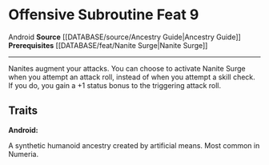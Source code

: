 ﻿---
feat: Offensive Subroutine
id: '2472'
level: '9'
name: Offensive Subroutine
prerequisite: '[[DATABASE/feat/Nanite Surge|Nanite Surge]]'
rarity: Common
source: '[[DATABASE/source/Ancestry Guide|Ancestry Guide]]'
trait:
- '[[DATABASE/trait/Android|Android]]'
type: Feat

---
# Offensive Subroutine <span class="item-type">Feat 9</span>

<span class="item-trait">Android</span>
**Source** [[DATABASE/source/Ancestry Guide|Ancestry Guide]] 
**Prerequisites** [[DATABASE/feat/Nanite Surge|Nanite Surge]]

---
Nanites augment your attacks. You can choose to activate Nanite Surge when you attempt an attack roll, instead of when you attempt a skill check. If you do, you gain a +1 status bonus to the triggering attack roll.

## Traits

**Android:**

A synthetic humanoid ancestry created by artificial means. Most common in Numeria.